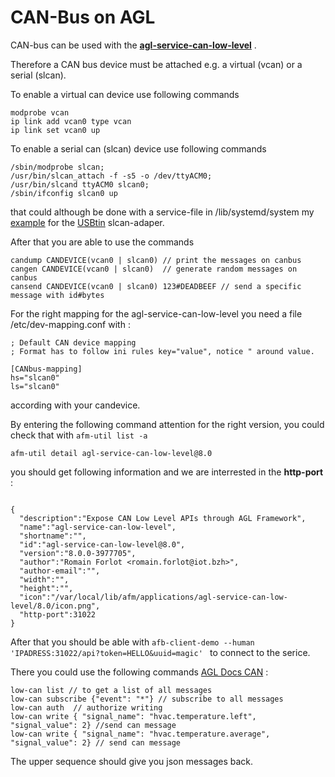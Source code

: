# CAN-Bus on AGL

CAN-bus can be used with the **[agl-service-can-low-level][1]** .

Therefore a CAN bus device must be attached e.g. a virtual (vcan) or a serial (slcan).

To enable a virtual can device use following commands

``` 
modprobe vcan
ip link add vcan0 type vcan
ip link set vcan0 up
```
To enable a serial can  (slcan)  device use following commands

``` 
/sbin/modprobe slcan; 
/usr/bin/slcan_attach -f -s5 -o /dev/ttyACM0;
/usr/bin/slcand ttyACM0 slcan0;
/sbin/ifconfig slcan0 up
```

that could although be done with a service-file in /lib/systemd/system my [example](socketcan-interface-slcan0.service) for the [USBtin](https://www.fischl.de/usbtin/) slcan-adaper.


After that you are able to use the commands 

```
candump CANDEVICE(vcan0 | slcan0) // print the messages on canbus
cangen CANDEVICE(vcan0 | slcan0)  // generate random messages on canbus
cansend CANDEVICE(vcan0 | slcan0) 123#DEADBEEF // send a specific message with id#bytes

```
For the right mapping for the agl-service-can-low-level you need a file /etc/dev-mapping.conf with :

```
; Default CAN device mapping
; Format has to follow ini rules key="value", notice " around value.

[CANbus-mapping]
hs="slcan0"
ls="slcan0"
```

according with your candevice.

By entering the following command attention for the right version, you could check that with `afm-util list -a `

```
afm-util detail agl-service-can-low-level@8.0
```

you should get following information and we are interrested in the **http-port** : 

```

{
  "description":"Expose CAN Low Level APIs through AGL Framework",
  "name":"agl-service-can-low-level",
  "shortname":"",
  "id":"agl-service-can-low-level@8.0",
  "version":"8.0.0-3977705",
  "author":"Romain Forlot <romain.forlot@iot.bzh>",
  "author-email":"",
  "width":"",
  "height":"",
  "icon":"/var/local/lib/afm/applications/agl-service-can-low-level/8.0/icon.png",
  "http-port":31022
}

```

After that you should be able with `afb-client-demo --human 'IPADRESS:31022/api?token=HELLO&uuid=magic' ` to connect to the serice.

There you could use the following commands [AGL Docs CAN][2] :

```
low-can list // to get a list of all messages
low-can subscribe {"event": "*"} // subscribe to all messages
low-can auth  // authorize writing
low-can write { "signal_name": "hvac.temperature.left", "signal_value": 2} //send can message 
low-can write { "signal_name": "hvac.temperature.average", "signal_value": 2} // send can message

```

The upper sequence should give you json messages back.


[1]: https://git.automotivelinux.org/apps/agl-service-can-low-level/about/
[2]: https://docs.automotivelinux.org/docs/en/master/apis_services/reference/signaling/5-Usage.html
